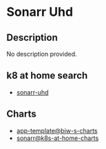 # Sonarr Uhd

## Description

No description provided.

## k8 at home search

- [sonarr-uhd](https://nanne.dev/k8s-at-home-search/#/sonarr-uhd)

## Charts

- [app-template@bjw-s-charts](https://bjw-s.github.io/helm-charts/)
- [sonarr@k8s-at-home-charts](https://k8s-at-home.com/charts/)
